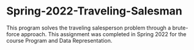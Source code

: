 # Spring-2022-Traveling-Salesman
This program solves the traveling salesperson problem through a brute-force approach. This assignment was completed in Spring 2022 for the course Program and Data Representation.
